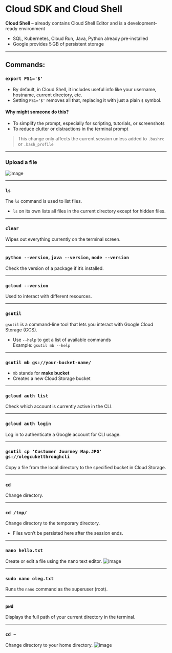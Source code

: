 # Cloud SDK and Cloud Shell

**Cloud Shell** – already contains Cloud Shell Editor and is a development-ready environment
- SQL, Kubernetes, Cloud Run, Java, Python already pre-installed
- Google provides 5 GB of persistent storage

---

## Commands:

### `export PS1='$'`
- By default, in Cloud Shell, it includes useful info like your username, hostname, current directory, etc.
- Setting `PS1='$'` removes all that, replacing it with just a plain `$` symbol.

#### Why might someone do this?
- To simplify the prompt, especially for scripting, tutorials, or screenshots
- To reduce clutter or distractions in the terminal prompt

> This change only affects the current session unless added to `.bashrc` or `.bash_profile`

---

### Upload a file
![image](https://github.com/user-attachments/assets/708db177-b18a-47e0-9e2e-71911988bf38)

---

### `ls`
The `ls` command is used to list files.  
- `ls` on its own lists all files in the current directory except for hidden files.

---

### `clear`
Wipes out everything currently on the terminal screen.

---

### `python --version`, `java --version`, `node --version`
Check the version of a package if it’s installed.

---

### `gcloud --version`
Used to interact with different resources.

---

### `gsutil`
`gsutil` is a command-line tool that lets you interact with Google Cloud Storage (GCS).  
- Use `--help` to get a list of available commands  
  Example: `gsutil mb --help`

---

### `gsutil mb gs://your-bucket-name/`
- `mb` stands for **make bucket**  
- Creates a new Cloud Storage bucket

---

### `gcloud auth list`
Check which account is currently active in the CLI.

---

### `gcloud auth login`
Log in to authenticate a Google account for CLI usage.

---

### `gsutil cp 'Customer Journey Map.JPG' gs://olegcuketthroughcli`
Copy a file from the local directory to the specified bucket in Cloud Storage.

---

### `cd`
Change directory.

---

### `cd /tmp/`
Change directory to the temporary directory.  
- Files won’t be persisted here after the session ends.

---

### `nano hello.txt`
Create or edit a file using the nano text editor.
![image](https://github.com/user-attachments/assets/1ae1de21-ac2b-4564-83cc-3c4ebc6106df)

---

### `sudo nano oleg.txt`
Runs the `nano` command as the superuser (root).

---

### `pwd`
Displays the full path of your current directory in the terminal.

---

### `cd ~`
Change directory to your home directory.
![image](https://github.com/user-attachments/assets/c317b3fe-457b-4b8b-9959-a849ef2e8056)
